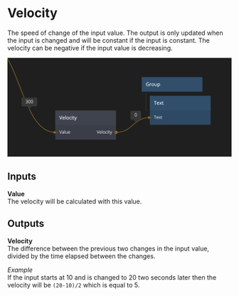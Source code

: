 # Velocity

The speed of change of the input value. The output is only updated when the input is changed and will be constant if the input is constant. The velocity can be negative if the input value is decreasing.

![](velocity.png)

<div class = "node-inputs">

## Inputs

**Value**  
The velocity will be calculated with this value.

</div>

<div class = "node-outputs">

## Outputs

**Velocity**  
The difference between the previous two changes in the input value, divided by the time elapsed between the changes.

</div>

_Example_  
If the input starts at 10 and is changed to 20 two seconds later then the velocity will be `(20-10)/2` which is equal to 5.
